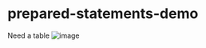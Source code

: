 # prepared-statements-demo

Need a table ![image](https://user-images.githubusercontent.com/65242419/192918567-ac80cad8-b2df-456f-a5b2-71e4468b65f1.png)
